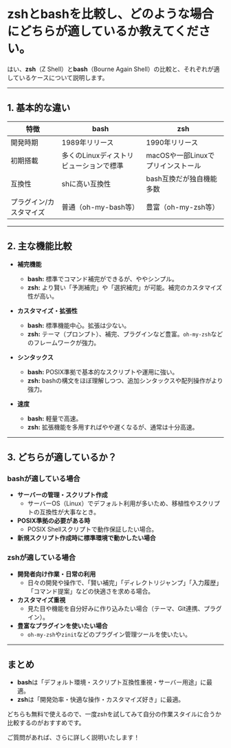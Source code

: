 # zshとbashを比較し、どのような場合にどちらが適しているか教えてください。

はい、**zsh**（Z Shell）と**bash**（Bourne Again Shell）の比較と、それぞれが適しているケースについて説明します。

---

## **1. 基本的な違い**

| 特徴             | bash                                      | zsh                                  |
|------------------|-------------------------------------------|--------------------------------------|
| 開発時期         | 1989年リリース                            | 1990年リリース                       |
| 初期搭載         | 多くのLinuxディストリビューションで標準    | macOSや一部Linuxでプリインストール   |
| 互換性           | shに高い互換性                            | bash互換だが独自機能多数             |
| プラグイン/カスタマイズ | 普通（oh-my-bash等）                        | 豊富（oh-my-zsh等）                   |

---

## **2. 主な機能比較**

- **補完機能**
    - **bash:** 標準でコマンド補完ができるが、ややシンプル。
    - **zsh:** より賢い「予測補完」や「選択補完」が可能。補完のカスタマイズ性が高い。

- **カスタマイズ・拡張性**
    - **bash:** 標準機能中心。拡張は少ない。
    - **zsh:** テーマ（プロンプト）、補完、プラグインなど豊富。`oh-my-zsh`などのフレームワークが強力。

- **シンタックス**
    - **bash:** POSIX準拠で基本的なスクリプトや運用に強い。
    - **zsh:** bashの構文をほぼ理解しつつ、追加シンタックスや配列操作がより強力。

- **速度**
    - **bash:** 軽量で高速。
    - **zsh:** 拡張機能を多用すればやや遅くなるが、通常は十分高速。

---

## **3. どちらが適しているか？**

### **bashが適している場合**

- **サーバーの管理・スクリプト作成**
    - サーバーOS（Linux）でデフォルト利用が多いため、移植性やスクリプトの互換性が大事なとき。
- **POSIX準拠の必要がある時**
    - POSIX Shellスクリプトで動作保証したい場合。
- **新規スクリプト作成時に標準環境で動かしたい場合**

### **zshが適している場合**

- **開発者向け作業・日常の利用**
    - 日々の開発や操作で、「賢い補完」「ディレクトリジャンプ」「入力履歴」「コマンド提案」などの快適さを求める場合。
- **カスタマイズ重視**
    - 見た目や機能を自分好みに作り込みたい場合（テーマ、Git連携、プラグイン）。
- **豊富なプラグインを使いたい場合**
    - `oh-my-zsh`や`zinit`などのプラグイン管理ツールを使いたい。

---

## **まとめ**

- **bash**は「デフォルト環境・スクリプト互換性重視・サーバー用途」に最適。
- **zsh**は「開発効率・快適な操作・カスタマイズ好き」に最適。

どちらも無料で使えるので、一度zshを試してみて自分の作業スタイルに合うか比較するのがおすすめです。

ご質問があれば、さらに詳しく説明いたします！